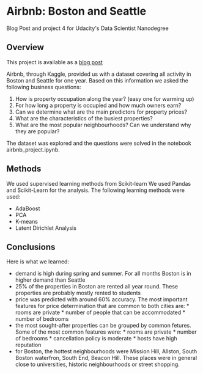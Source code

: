 # Airbnb: Boston and Seattle

Blog Post and project 4 for Udacity's Data Scientist Nanodegree

## Overview

This project is available as a [blog post](https://bvcmartins.github.io)

Airbnb, through Kaggle, provided us with a dataset covering all activity
in Boston and Seattle for one year. Based on this information we asked the
following business questions:

1. How is property occupation along the year? (easy one for warming up)
2. For how long a property is occupied and how much owners earn?
3. Can we determine what are the main predictors for property prices?
4. What are the characteristics of the busiest properties?
5. What are the most popular neighbourhoods? Can we understand why they are popular?

The dataset was explored and the questions were solved in the notebook 
airbnb_project.ipynb. 

## Methods

We used supervised learning methods from Scikit-learn
We used Pandas and Scikit-Learn for the analysis. The
following learning methods were used:

- AdaBoost
- PCA
- K-means 
- Latent Dirichlet Analysis

## Conclusions

Here is what we learned:

* demand is high during spring and summer. For all months Boston is in higher demand than Seattle
* 25% of the properties in Boston are rented all year round. These properties are probably mostly rented to students
* price was predicted with around 60% accuracy. The most important features for price determination that are common to both cities are:
        * rooms are private
        * number of people that can be accommodated
        * number of bedrooms
* the most sought-after properties can be grouped by common fetures. Some of the most common features were:
        * rooms are private
        * number of bedrooms
        * cancellation policy is moderate
        * hosts have high reputation
* for Boston, the hottest neighbourhoods were Mission Hill, Allston, South Boston waterfron, South End, Beacon Hill. These places were in general close to universities, historic neighbourhoods or street shopping.
